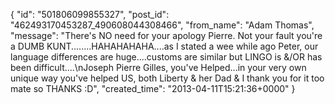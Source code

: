  {
   "id": "501806099855327",
   "post_id": "462493170453287_490608044308466",
   "from_name": "Adam Thomas",
   "message": "There's NO need for your apology Pierre. Not your fault you're a DUMB KUNT........HAHAHAHAHA....as I stated a wee while ago Peter,  our language differences are huge....customs are similar but LINGO is &/OR has been difficult....\nJoseph Pierre Gilles, you've Helped...in your very own unique way you've helped US, both Liberty & her Dad & I thank you for it too mate so THANKS :D",
   "created_time": "2013-04-11T15:21:36+0000"
 }
